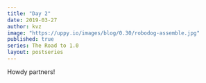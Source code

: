 ```yaml
---
title: "Day 2"
date: 2019-03-27
author: kvz
image: "https://uppy.io/images/blog/0.30/robodog-assemble.jpg"
published: true
series: The Road to 1.0
layout: postseries
---
```


Howdy partners!